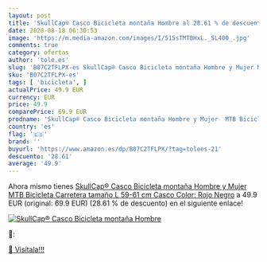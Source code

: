 ```yaml
---
layout: post
title: 'SkullCap® Casco Bicicleta montaña Hombre al 28.61 % de descuento'
date: 2020-08-18 06:30:53
image: 'https://m.media-amazon.com/images/I/51SsTMTBHxL._SL400_.jpg'
comments: true
category: ofertas
author: 'tole.es'
slug: 'B07C2TFLPX-es SkullCap® Casco Bicicleta montaña Hombre y Mujer MTB...'
sku: 'B07C2TFLPX-es'
tags: [ 'bicicleta', ]
actualPrice: 49.9 EUR
currency: EUR
price: 49.9
comparePrice: 69.9 EUR
prodname: 'SkullCap® Casco Bicicleta montaña Hombre y Mujer  MTB Bicicleta Carretera  tamaño L  59-61 cm   Casco Color: Rojo Negro'
country: 'es'
flag: '🇪🇸'
brand: ''
buyurl: 'https://www.amazon.es/dp/B07C2TFLPX/?tag=tolees-21'
descuento: '28.61'
average: '49.9'
---
```


Ahora mismo tienes [SkullCap® Casco Bicicleta montaña Hombre y Mujer  MTB Bicicleta Carretera  tamaño L  59-61 cm   Casco Color: Rojo Negro](https://www.amazon.es/dp/B07C2TFLPX/?tag=tolees-21) a 49.9 EUR (original: 69.9 EUR) (28.61 %  de descuento) en el siguiente enlace!

[![SkullCap® Casco Bicicleta montaña Hombre](https://m.media-amazon.com/images/I/51SsTMTBHxL._SL400_.jpg)](https://www.amazon.es/dp/B07C2TFLPX/?tag=tolees-21)

🔎:


[🛒 Visítala!!!](https://www.amazon.es/dp/B07C2TFLPX/?tag=tolees-21)
